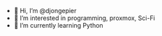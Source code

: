 - 👋 Hi, I’m @djongepier
- 👀 I’m interested in programming, proxmox, Sci-Fi
- 🌱 I’m currently learning Python
